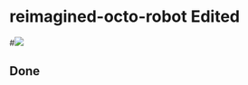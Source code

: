 # reimagined-octo-robot Edited
#<a href="https://zensar.com"><img src="https://www.google.co.za/search?q=zensar+logo&rlz=1C1GCEU_en-GBZA819ZA819&tbm=isch&source=iu&ictx=1&fir=olr_wM06ya5YDM%253A%252CKMidx5c457rEjM%252C_&usg=AI4_-kSmPg1iYU93TknYx4EBSoj3yj1ZCA&sa=X&ved=2ahUKEwiFg-Dq-7LeAhXKI8AKHdfeAaMQ9QEwAHoECAYQBA&biw=1366&bih=657#" /></a>
## Done
